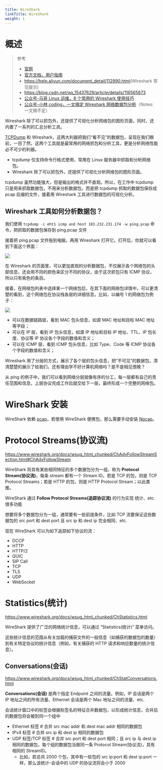 ```yaml
---
title: WireShark
linkTitle: WireShark
weight: 1
---
```


# 概述

> 参考
>
> - [官网](https://www.wireshark.org/)
> - [官方文档，用户指南](https://www.wireshark.org/docs/wsug_html_chunked/)
> - <https://help.aliyun.com/document_detail/112990.html>(Wireshark 常见提示)
> - <https://blog.csdn.net/qq_15437629/article/details/116565673>
> - [公众号-马哥 Linux 运维，8 个常用的 Wireshark 使用技巧](https://mp.weixin.qq.com/s/yWuDodOpCClZT36yVBeeaQ)
> - [公众号-小林 coding，一文搞定 Wireshark 网络数据包分析](https://mp.weixin.qq.com/s/hL96imOvuodILIhI70fbTg)（Notes: 一文搞不定）

Wireshark 除了可以抓包外，还提供了可视化分析网络包的图形页面，同时，还内置了一系列的汇总分析工具。

[TCPDump](/docs/7.信息安全/Packet%20analyzer/TCPDump/TCPDump.md) 和 Wireshark，这两大利器把我们“看不见”的数据包，呈现在我们眼前，一目了然。这两个工具就是最常用的网络抓包和分析工具，更是分析网络性能必不可少的利器。

- tcpdump 仅支持命令行格式使用，常用在 Linux 服务器中抓取和分析网络包。
- Wireshark 除了可以抓包外，还提供了可视化分析网络包的图形页面。

tcpdump 虽然功能强大，但是输出的格式并不直观。所以，在工作中 tcpdump 只是用来抓取数据包，不用来分析数据包，而是把 tcpdump 抓取的数据包保存成 pcap 后缀的文件，接着用 Wireshark 工具进行数据包的可视化分析。

## Wireshark 工具如何分析数据包？

我们使用 `tcpdump -i eht1 icmp and host 183.232.231.174 -w ping.pcap` 命令，把抓取的数据包保存到 ping.pcap 文件

接着把 ping.pcap 文件拖到电脑，再用 Wireshark 打开它。打开后，你就可以看到下面这个界面：

![](https://notes-learning.oss-cn-beijing.aliyuncs.com/wireshark/1616160823025-9f523c60-bfc7-4c13-a9e4-87589e631637.jpeg)

在 Wireshark 的页面里，可以更加直观的分析数据包，不仅展示各个网络包的头部信息，还会用不同的颜色来区分不同的协议，由于这次抓包只有 ICMP 协议，所以只有紫色的条目。

接着，在网络包列表中选择某一个网络包后，在其下面的网络包详情中，可以更清楚的看到，这个网络包在协议栈各层的详细信息。比如，以编号 1 的网络包为例子：

![](https://notes-learning.oss-cn-beijing.aliyuncs.com/wireshark/1616160823020-a671d5ea-af21-4aee-911e-1c07ec76848c.jpeg)

- 可以在数据链路层，看到 MAC 包头信息，如源 MAC 地址和目标 MAC 地址等字段；
- 可以在 IP 层，看到 IP 包头信息，如源 IP 地址和目标 IP 地址、TTL、IP 包长度、协议等 IP 协议各个字段的数值和含义；
- 可以在 ICMP 层，看到 ICMP 包头信息，比如 Type、Code 等 ICMP 协议各个字段的数值和含义；

Wireshark 用了分层的方式，展示了各个层的包头信息，把“不可见”的数据包，清清楚楚的展示了给我们，还有理由学不好计算机网络吗？是不是相见恨晚？

从 ping 的例子中，我们可以看到网络分层就像有序的分工，每一层都有自己的责任范围和信息，上层协议完成工作后就交给下一层，最终形成一个完整的网络包。

# WireShark 安装

WireShark 依赖 [pcap](/docs/7.信息安全/Packet%20analyzer/pcap.md)，若使用 WireShark 便携包，那么需要手动安装 [Npcap](https://npcap.com/)。

# Protocol Streams(协议流)

https://www.wireshark.org/docs/wsug_html_chunked/ChAdvFollowStreamSection.html#ChAdvFollowStream

WireShark 将具有某些相同特征的多个数据包分为一组，称为 **Protocol Stream(协议流)**，每条 stream 都有一个 Stream ID。若是 TCP 的包，则是 TCP Protocol Streams；若是 HTTP 的包，则是 HTTP Protocol Stream；以此类推。

WireShark 通过 **Follow Protocol Streams(追踪协议流)** 的行为实现 统计、etc. 很多功能

想要将多个数据包分为一组，通常要有一些前提条件，比如 TCP 流要保证这些数据包的 src port 和 dest port 且 src ip 和 dest ip 完全相同、etc.

现在 WireShark 可以为如下追踪如下协议的流：

- DCCP
- HTTP
- HTTP/2
- QUIC
- SIP Call
- TCP
- TLS
- UDP
- WebSocket

# Statistics(统计)

https://www.wireshark.org/docs/wsug_html_chunked/ChStatistics.html

WireShark 提供了广泛的网络统计信息，可以通过 “Statistics(统计)” 菜单访问。

这些统计信息的范围从有关加载的捕获文件的一般信息（如捕获的数据包的数量）到有关特定协议的统计信息（例如，有关捕获的 HTTP 请求和响应数量的统计信息）。

## Conversations(会话)

https://www.wireshark.org/docs/wsug_html_chunked/ChStatConversations.html

**Conversations(会话)** 是两个指定 Endpoint 之间的流量。例如，IP 会话是两个 IP 地址之间的所有流量、Ethernet 会话是两个 Mac 地址之间的流量、etc.

会话统计窗口中的标签会根据标签名的特征合并数据包，以形成统计信息，合并后的数据包将会被到同一个组中

- Ethernet 标签 # 合并 src mac addr 和 dest mac addr 相同的数据包
- IPv4 标签 # 合并 src ip 和 dest ip 相同的数据包
- UDP 标签/TCP 标签 # 合并 src port 和 dest port 相同；且 src ip 与 dest ip 相同的数据包，每个组的数据包当做同一条 Protocol Stream(协议流)，具有相同的 StreamID。
  - 比如，若总共 2000 个包，其中有一些包的 src ip:port 和 dest ip:port 一样，那么该统计-会话中的 UDP 的协议流将会小于 2000
